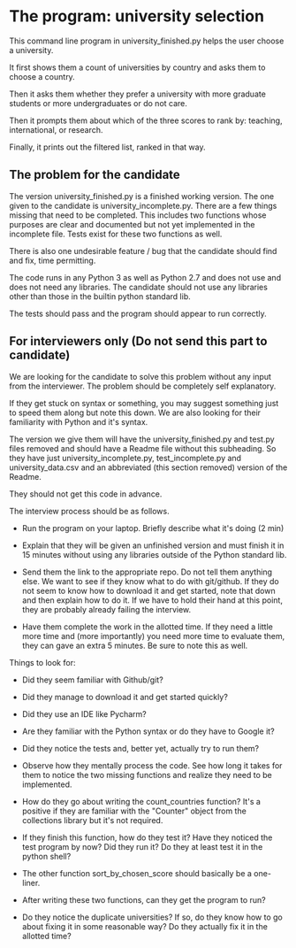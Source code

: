 # The program: university selection

This command line program in university_finished.py helps the user choose
a university.

It first shows them a count of universities by country 
and asks them to choose a country.

Then it asks them whether they prefer a university with more 
graduate students or more undergraduates or do not care. 

Then it prompts them about which of the three scores to rank by:
teaching, international, or research. 

Finally, it prints out the filtered list, ranked in that way. 

The problem for the candidate
--------------------------------
The version university_finished.py is a finished working version. The one 
given to the candidate is university_incomplete.py. There are a few 
things missing that need to be completed. This includes two functions whose 
purposes are clear and documented but not yet implemented in the incomplete 
file. Tests exist for these two functions 
as well. 

There is also one undesirable feature / bug that the candidate 
should find and fix, time permitting.

The code runs in any Python 3 as well as Python 2.7 and does not use and 
does not need any libraries. The candidate should not use any libraries 
other than those in the builtin python standard lib.

The tests should pass and the program should appear to run correctly.

For interviewers only (Do not send this part to candidate)
------------------------------------------------------------

We are looking for the candidate to solve this problem without any 
input from the interviewer. The problem should be completely self explanatory.

If they get stuck on syntax or something, you
may suggest something just to speed them along but note this down. We are 
also looking for their familiarity with Python and it's syntax. 

The version we give them will have the university_finished.py and test.py files 
removed and should have a Readme file without this subheading. So they have just
university_incomplete.py, test_incomplete.py and university_data.csv and an 
abbreviated (this section removed) version of the Readme.

They should not get this code in advance.

The interview process should be as follows. 

* Run the program on your laptop. Briefly describe what it's doing (2 min)

* Explain that they will be given an unfinished version and must finish it in 
15 minutes without using any libraries outside of the Python standard lib. 

* Send them the link to the appropriate repo. Do not tell them anything else. 
We want to see if they know what to do with git/github. If they do not seem 
to know how to download it and get started, note that down and then 
explain how to do it. If we have to hold their hand at this point, they 
are probably already failing the interview.

* Have them complete the work in the allotted time. If they need a little more time
and (more importantly) you need more time to evaluate them, they can gave an extra 
5 minutes. Be sure to note this as well.

Things to look for:

* Did they seem familiar with Github/git? 

* Did they manage to download it and get started quickly?

* Did they use an IDE like Pycharm?

* Are they familiar with the Python syntax or do they have to Google it?

* Did they notice the tests and, better yet, actually try to run them?

* Observe how they mentally process the code. See how long it takes for them to 
notice the two missing functions and realize they need to be implemented.

* How do they go about writing the count_countries function? It's a positive if they
are familiar with the "Counter" object from the collections library but it's not 
required.

* If they finish this function, how do they test it? Have they noticed the test 
program by now? Did they run it? Do they at least test it in the python shell?

* The other function sort_by_chosen_score should basically be a one-liner. 

* After writing these two functions, can they get the program to run?

* Do they notice the duplicate universities? If so, do they know how to go about
fixing it in some reasonable way? Do they actually fix it in the allotted time?




